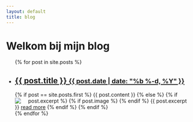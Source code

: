 ```yaml
---
layout: default
title: blog
---
```

<div class="container">
<h1 class="post-title">Welkom bij mijn blog</h1>
<div class="home pull-left">

  <ul class="post-list">
    {% for post in site.posts %}
      <li>
        <h2>
           <a class="post-link" href="{{ post.url | prepend: site.baseurl }}">{{ post.title }} <small class="post-meta">{{ post.date | date: "%b %-d, %Y" }}</small></a>
        </h2>
      {% if post == site.posts.first %}
        {{ post.content }}
      {% else %}
        {% if post.excerpt %}
            {% if post.image %}
            <img src="{{ post.image | prepend: site.baseurl }}" class="project-image-small rounded" style="float: left; margin-right: 20px">
            {% endif %}
            {{ post.excerpt }} <a href="{{ post.url | prepend: site.baseurl }}">read more</a>
        {% endif %}
      {% endif %}
      </li>
    {% endfor %}
  </ul>
  </div>
